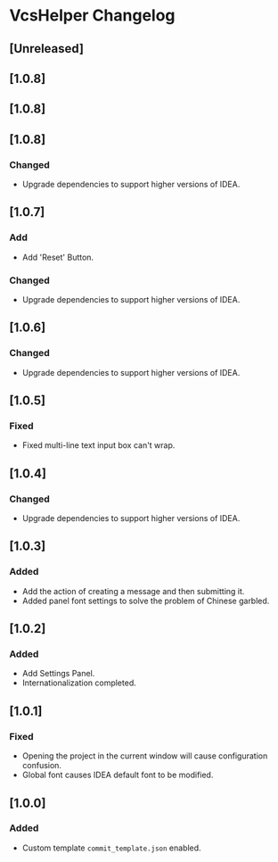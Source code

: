 <!-- Keep a Changelog guide -> https://keepachangelog.com -->

# VcsHelper Changelog

## [Unreleased]
## [1.0.8]
## [1.0.8]

## [1.0.8]
### Changed
- Upgrade dependencies to support higher versions of IDEA.

## [1.0.7]
### Add
- Add 'Reset' Button.
### Changed
- Upgrade dependencies to support higher versions of IDEA.

## [1.0.6]
### Changed
- Upgrade dependencies to support higher versions of IDEA.

## [1.0.5]
### Fixed
- Fixed multi-line text input box can't wrap.

## [1.0.4]
### Changed
- Upgrade dependencies to support higher versions of IDEA.

## [1.0.3]
### Added
- Add the action of creating a message and then submitting it.
- Added panel font settings to solve the problem of Chinese garbled.

## [1.0.2]
### Added
- Add Settings Panel.
- Internationalization completed.

## [1.0.1]
### Fixed
- Opening the project in the current window will cause configuration confusion.
- Global font causes IDEA default font to be modified.

## [1.0.0]
### Added
- Custom template `commit_template.json` enabled.
